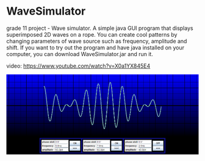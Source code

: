 # WaveSimulator
grade 11 project - Wave simulator. A simple java GUI program that displays superimposed 2D waves on a rope. You can create cool patterns by changing parameters of wave source such as frequency, amplitude and shift. If you want to try out the program and have java installed on your computer, you can download WaveSimulator.jar and run it.

video: https://www.youtube.com/watch?v=X0a1YX845E4

![sample image](sample.png)
